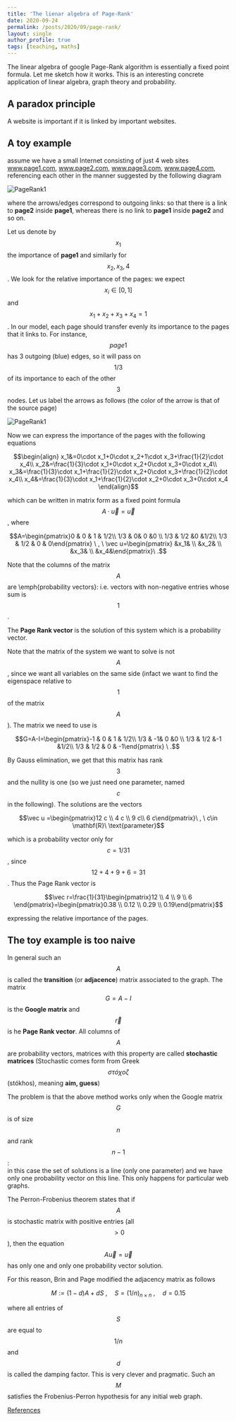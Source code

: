 ```yaml
---
title: 'The lienar algebra of Page-Rank'
date: 2020-09-24
permalink: /posts/2020/09/page-rank/
layout: single
author_profile: true
tags: [teaching, maths]
---
```


The linear algebra of google Page-Rank algorithm is essentially a fixed point formula. Let me sketch how it works. This is an interesting concrete application of linear algebra, graph theory and probability.

## A paradox principle

A website is important if it is linked by important websites.

## A toy example

assume we have a small Internet consisting of just 4 web sites www.page1.com, www.page2.com, www.page3.com, www.page4.com, referencing each other in the manner suggested by the following diagram

![PageRank1](https://nimath.github.io/images/page-rank-1.png)

where the arrows/edges correspond to outgoing links: so that there is a link to **page2** inside **page1**, whereas there is no link to **page1** inside **page2** and so on.
	
Let us denote by $$x_1$$ the importance of **page1** and similarly for $$x_2,x_3,4$$. 
We look for the relative importance of the pages: we expect $$x_i\in [0,1]$$ and $$x_1+x_2+x_3+x_4=1$$. In our model, 
each page should transfer evenly its importance to the pages that it links to. For instance,
$$page1$$ has $3$ outgoing (blue) edges, so it will pass on $$1/3$$ of its importance to each of the other $$3$$ nodes.
Let us label the arrows as follows (the color of the arrow is that of the source page)

![PageRank1](https://nimath.github.io/images/page-rank-2.png)

Now we can express the importance of the pages with the following equations

$$\begin{align}
			x_1&=0\cdot x_1+0\cdot x_2+1\cdot x_3+\frac{1}{2}\cdot x_4\\
			x_2&=\frac{1}{3}\cdot x_1+0\cdot x_2+0\cdot x_3+0\cdot x_4\\
      x_3&=\frac{1}{3}\cdot x_1+\frac{1}{2}\cdot x_2+0\cdot x_3+\frac{1}{2}\cdot x_4\\
			x_4&=\frac{1}{3}\cdot x_1+\frac{1}{2}\cdot x_2+0\cdot x_3+0\cdot x_4
		\end{align}$$

which can be written in matrix form as a fixed point formula $$A\cdot \vec u = \vec u$$, where

$$A=\begin{pmatrix}0 & 0 & 1 & 1/2\\
		1/3 & 0& 0 &0 \\
		1/3 & 1/2 &0 &1/2\\
		1/3 & 1/2 & 0 & 0\end{pmatrix} \  , \     \vec u=\begin{pmatrix} &x_1& \\ 
  &x_2& \\ 
  &x_3& \\ 
  &x_4&\end{pmatrix}\ .$$

Note that the columns of the matrix $$A$$ are \emph{probability vectors}: i.e. vectors with non-negative entries whose sum is $$1$$. 
	
The **Page Rank vector** is the solution of this system which is  a probability vector.
	
Note that the matrix of the system we want to solve is not $$A$$, 
since we want all variables on the same side (infact we want to find the eigenspace relative to $$1$$ of the matrix $$A$$).
The matrix we need to use is
	
$$G=A-I=\begin{pmatrix}-1 & 0 & 1 & 1/2\\
				1/3 & -1& 0 &0 \\
				1/3 & 1/2 &-1 &1/2\\
				1/3 & 1/2 & 0 & -1\end{pmatrix} \ .$$
	
By Gauss elimination, we get that this matrix has rank $$3$$ and the nullity is one (so we just need one parameter, 
named $$c$$ in the following). The solutions are the vectors
	
$$\vec u =\begin{pmatrix}12 c \\ 
4 c \\ 
9 c\\ 
6 c\end{pmatrix}\ , \ c\in \mathbf{R}\ \text{parameter}$$
	
which is a probability vector only for $$c=1/31$$, since $$12+4+9+6=31$$. Thus the Page Rank vector is
	
$$\vec r=\frac{1}{31}\begin{pmatrix}12  \\
4  \\
9 \\
6 \end{pmatrix}=\begin{pmatrix}0.38 \\
0.12 \\
0.29 \\
0.19\end{pmatrix}$$
	
expressing the relative importance of the pages.

## The toy example is too naive

In general such an $$A$$ is called the **transition** (or **adjacence**) matrix associated to the graph. 
The matrix $$G=A-I$$ is the **Google matrix** and $$\vec r$$ is he **Page Rank vector**. 
All columns of $$A$$ are probability vectors, matrices with this property are called **stochastic matrices** 
(Stochastic comes form from Greek $$\sigma\tau \acute o\chi o \zeta$$  (stókhos), meaning **aim, guess**)

The problem is that the above method works only when the Google matrix $$G$$ is of size $$n$$ and rank $$n-1$$:  
in this case the set of solutions is a line (only one parameter) and we have only one probability vector on this line. 
This only happens for particular web graphs. 
	
The Perron-Frobenius theorem states that if $$A$$  is  stochastic matrix with positive  entries (all $$>0$$), 
then the equation $$A\vec u = \vec u$$ has only one and only one probability vector solution. 
	
For this reason, Brin and Page modified the adjacency matrix as follows

$$M:=(1-d)A+d S\ , \quad S=(1/n)_{n\times n} \ , \quad d=0.15$$

where all entries of $$S$$ are equal to $$1/n$$ and $$d$$ is called the damping factor. This is very clever and pragmatic. Such an $$M$$
satisfies the Frobenius-Perron hypothesis for any initial web graph.

[References](http://pi.math.cornell.edu/~mec/Winter2009/RalucaRemus/Lecture3/lecture3.html)
